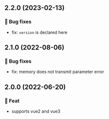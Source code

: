 ## 2.2.0 (2023-02-13)

### 🐞 Bug fixes

- fix: `version` is declared here

## 2.1.0 (2022-08-06)

### 🐞 Bug fixes

- fix: memory does not transmit parameter error

## 2.0.0 (2022-06-20)

### 🎫 Feat

- supports vue2 and vue3
